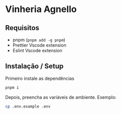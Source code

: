# Vinheria Agnello

## Requisitos

- pnpm (`pnpm add -g pnpm`)
- Prettier Vscode extension
- Eslint Vscode extension

## Instalação / Setup

Primeiro instale as dependências

```bash
pnpm i
```

Depois, preencha as variáveis de ambiente. Exemplo:

```bash
cp .env.example .env
```
